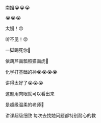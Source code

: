 <p class="MsoNormal">南姐<span class="Emoji"><span lang="EN-US">😭😭😭</span></span></p><p class="MsoNormal"><span class="Emoji"><span lang="EN-US">😭😭😭</span></span></p><p class="MsoNormal">太慢！<span class="Emoji"><span lang="EN-US">😡</span></span></p><p class="MsoNormal">听不见！<span class="Emoji"><span lang="EN-US">😡</span></span></p><p class="MsoNormal">一脚踢死你<span class="Emoji"><span lang="EN-US">🤣</span></span></p><p class="MsoNormal">依葫芦画瓢照猫画虎<span class="Emoji"><span lang="EN-US">🤣</span></span></p><p class="MsoNormal">化学打基础的神<span class="Emoji"><span lang="EN-US">😭😭😭😭</span></span>
</p><p class="MsoNormal">讲得太好了<span class="Emoji"><span lang="EN-US">😭😭😭</span></span></p><p class="MsoNormal">这题用肉眼就可以看出来</p><p class="MsoNormal">是超级温柔的老师<span class="Emoji"><span lang="EN-US">🥺</span></span></p><p class="MsoNormal">讲课超级细致 每次去找<span class="GramE">她问题</span>都特别耐心的教</p>